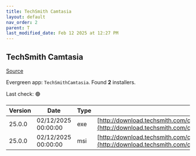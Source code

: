 ```yaml
---
title: TechSmith Camtasia
layout: default
nav_order: 2
parent: T
last_modified_date: Feb 12 2025 at 12:27 PM
---
```


## TechSmith Camtasia

[Source](https://www.techsmith.com/)

Evergreen app: `TechSmithCamtasia`. Found **2** installers.

Last check: 🟢

| Version | Date                | Type | URI                                                                                                                                                |
| ------- | ------------------- | ---- | -------------------------------------------------------------------------------------------------------------------------------------------------- |
| 25.0.0  | 02/12/2025 00:00:00 | exe  | [http://download.techsmith.com/camtasiastudio/releases/2500/camtasia.exe](http://download.techsmith.com/camtasiastudio/releases/2500/camtasia.exe) |
| 25.0.0  | 02/12/2025 00:00:00 | msi  | [http://download.techsmith.com/camtasiastudio/releases/2500/camtasia.msi](http://download.techsmith.com/camtasiastudio/releases/2500/camtasia.msi) |
